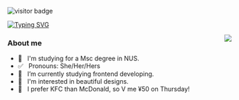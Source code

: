 ![visitor badge](https://visitor-badge.glitch.me/badge?page_id=riverhell-ai.visitor-badge&left_text=MyPageVisitors)

<a href="https://git.io/typing-svg"><img src="https://readme-typing-svg.demolab.com?font=Fira+Code&weight=500&size=30&pause=1500&width=435&lines=Welcome+to+my+homepage!+%3A-)" alt="Typing SVG" /></a>

<img align="right" src="https://github-readme-stats.vercel.app/api?username=choojson&theme=default&show_icons=true" />

### About me
- 🏫 &nbsp; I'm studying for a Msc degree in NUS.
- ✅ &nbsp; Pronouns: She/Her/Hers
- 🌱 &nbsp; I’m currently studying frontend developing.
- 🎨 &nbsp; I'm interested in beautiful designs.
- 🌮 &nbsp; I prefer KFC than McDonald, so V me ¥50 on Thursday!


<!-- 

![Metrics](https://metrics.lecoq.io/riverhell-ai?template=classic&base=header%2C%20activity%2C%20community%2C%20repositories%2C%20metadata&base.indepth=false&base.hireable=false&base.skip=false&config.timezone=Asia%2FSingapore)

[![Top Langs](https://github-readme-stats.vercel.app/api/top-langs/?username=riverhell-ai&layout=compact)](https://github.com/anuraghazra/github-readme-stats)

[![Ashutosh's github activity graph](https://github-readme-activity-graph.cyclic.app/graph?username=riverhell-ai&theme=minimal)](https://github.com/ashutosh00710/github-readme-activity-graph) -->

